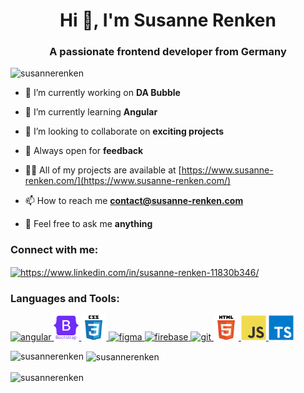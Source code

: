 <h1 align="center">Hi 👋, I'm Susanne Renken</h1>
<h3 align="center">A passionate frontend developer from Germany</h3>

<p align="left"> <img src="https://komarev.com/ghpvc/?username=susannerenken&label=Profile%20views&color=0e75b6&style=flat" alt="susannerenken" /> </p>

- 🔭 I’m currently working on **DA Bubble**

- 🌱 I’m currently learning **Angular**

- 👯 I’m looking to collaborate on **exciting projects**

- 🤝 Always open for **feedback**

- 👨‍💻 All of my projects are available at [https://www.susanne-renken.com/](https://www.susanne-renken.com/)

- 📫 How to reach me **contact@susanne-renken.com**

- 💬 Feel free to ask me **anything**
  
<h3 align="left">Connect with me:</h3>
<p align="left">
<a href="https://linkedin.com/in/https://www.linkedin.com/in/susanne-renken-11830b346/" target="blank"><img align="center" src="https://raw.githubusercontent.com/rahuldkjain/github-profile-readme-generator/master/src/images/icons/Social/linked-in-alt.svg" alt="https://www.linkedin.com/in/susanne-renken-11830b346/" height="30" width="40" /></a>
</p>

<h3 align="left">Languages and Tools:</h3>
<p align="left"> <a href="https://angular.io" target="_blank" rel="noreferrer"> <img src="https://angular.io/assets/images/logos/angular/angular.svg" alt="angular" width="40" height="40"/> </a> <a href="https://getbootstrap.com" target="_blank" rel="noreferrer"> <img src="https://raw.githubusercontent.com/devicons/devicon/master/icons/bootstrap/bootstrap-plain-wordmark.svg" alt="bootstrap" width="40" height="40"/> </a> <a href="https://www.w3schools.com/css/" target="_blank" rel="noreferrer"> <img src="https://raw.githubusercontent.com/devicons/devicon/master/icons/css3/css3-original-wordmark.svg" alt="css3" width="40" height="40"/> </a> <a href="https://www.figma.com/" target="_blank" rel="noreferrer"> <img src="https://www.vectorlogo.zone/logos/figma/figma-icon.svg" alt="figma" width="40" height="40"/> </a> <a href="https://firebase.google.com/" target="_blank" rel="noreferrer"> <img src="https://www.vectorlogo.zone/logos/firebase/firebase-icon.svg" alt="firebase" width="40" height="40"/> </a> <a href="https://git-scm.com/" target="_blank" rel="noreferrer"> <img src="https://www.vectorlogo.zone/logos/git-scm/git-scm-icon.svg" alt="git" width="40" height="40"/> </a> <a href="https://www.w3.org/html/" target="_blank" rel="noreferrer"> <img src="https://raw.githubusercontent.com/devicons/devicon/master/icons/html5/html5-original-wordmark.svg" alt="html5" width="40" height="40"/> </a> <a href="https://developer.mozilla.org/en-US/docs/Web/JavaScript" target="_blank" rel="noreferrer"> <img src="https://raw.githubusercontent.com/devicons/devicon/master/icons/javascript/javascript-original.svg" alt="javascript" width="40" height="40"/> </a> <a href="https://www.typescriptlang.org/" target="_blank" rel="noreferrer"> <img src="https://raw.githubusercontent.com/devicons/devicon/master/icons/typescript/typescript-original.svg" alt="typescript" width="40" height="40"/> </a> </p>

<p><img align="left" src="https://github-readme-stats.vercel.app/api/top-langs?username=susannerenken&show_icons=true&locale=en&layout=compact" alt="susannerenken" /></p>

<p>&nbsp;<img align="center" src="https://github-readme-stats.vercel.app/api?username=susannerenken&show_icons=true&locale=en" alt="susannerenken" /></p>

<p><img align="center" src="https://github-readme-streak-stats.herokuapp.com/?user=susannerenken&theme=dark" alt="susannerenken" /></p>
